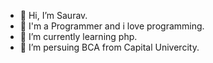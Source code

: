 - 👋 Hi, I’m Saurav.
- 👀 I'm a Programmer and i love programming.
- 🌱 I’m currently learning php.
- 💞️ I’m persuing BCA from Capital Univercity.

<!---
BLSauravNidhi/BLSauravNidhi is a ✨ special ✨ repository because its `README.md` (this file) appears on your GitHub profile.
You can click the Preview link to take a look at your changes.
--->
